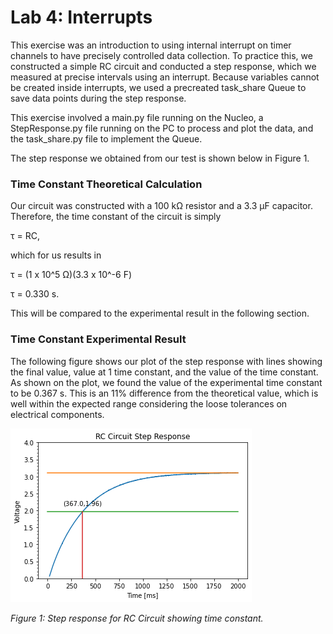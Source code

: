 # Lab 4: Interrupts
This exercise was an introduction to using internal interrupt 
on timer channels to have precisely controlled data collection.
To practice this, we constructed a simple RC circuit and conducted a
step response, which we measured at precise intervals using an
interrupt. Because variables cannot be created inside interrupts,
we used a precreated task_share Queue to save data points during the
step response.

This exercise involved a main.py file running on the Nucleo,
a StepResponse.py file running on the PC to process and plot the data,
and the task_share.py file to implement the Queue.

The step response we obtained from our test is shown below in Figure 1. 

### Time Constant Theoretical Calculation 
Our circuit was constructed with a 100 kΩ resistor and a 3.3 μF
capacitor. Therefore, the time constant of the circuit is simply

τ = RC,

which for us results in

τ = (1 x 10^5 Ω)(3.3 x 10^-6 F)

τ = 0.330 s.

This will be compared to the experimental result in the following section.

### Time Constant Experimental Result
The following figure shows our plot of the step response with lines
showing the final value, value at 1 time constant, and the value of the
time constant. As shown on the plot, we found the value of the 
experimental time constant to be 0.367 s. This is an 11% difference 
from the theoretical value, which is well within the expected range
considering the loose tolerances on electrical components.

![RC Circuit Step Response!](rc_step.png)

*Figure 1: Step response for RC Circuit showing time constant.*
